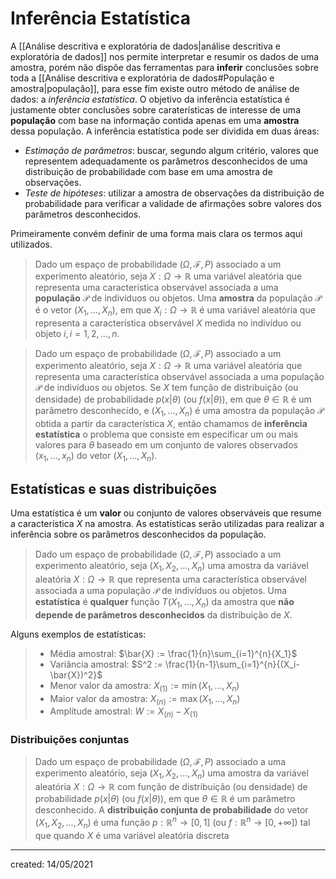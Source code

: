 # Inferência Estatística
A [[Análise descritiva e exploratória de dados|análise descritiva e exploratória de dados]] nos permite interpretar e resumir os dados de uma amostra, porém não dispõe das ferramentas para **inferir** conclusões sobre toda a [[Análise descritiva e exploratória de dados#População e amostra|população]], para esse fim existe outro método de análise de dados: a *inferência estatística*.
O objetivo da inferência estatística é justamente obter conclusões sobre caraterísticas de interesse de uma **população** com base na informação contida apenas em uma **amostra** dessa população. A inferência estatística pode ser dividida em duas áreas:

- *Estimação de parâmetros*: buscar, segundo algum critério, valores que representem adequadamente os parâmetros desconhecidos de uma distribuição de probabilidade com base em uma amostra de observações.
- *Teste de hipóteses*: utilizar a amostra de observações da distribuição de probabilidade para verificar a validade de afirmações sobre valores dos parâmetros desconhecidos.

Primeiramente convém definir de uma forma mais clara os termos aqui utilizados.

> Dado um espaço de probabilidade $(\Omega, \mathcal{F}, P)$ associado a um experimento aleatório, seja $X : \Omega \rightarrow \mathbb{R}$ uma variável aleatória que representa uma característica observável associada a uma **população** $\mathcal{P}$ de indivíduos ou objetos. Uma **amostra** da população $\mathcal{P}$ é o vetor $(X_1,\dots,X_n)$, em que $X_i : \Omega \rightarrow \mathbb{R}$ é uma variável aleatória que representa a característica observável $X$ medida no indivíduo ou objeto $i,i=1,2,\dots, n$.

> Dado um espaço de probabilidade $(\Omega, \mathcal{F}, P)$ associado a um experimento aleatório, seja $X : \Omega \rightarrow \mathbb{R}$ uma variável aleatória que representa uma característica observável associada a uma população $\mathcal{P}$ de indivíduos ou objetos. Se $X$ tem função de distribuição (ou densidade) de probabilidade $p(x|\theta)$ (ou $f(x|\theta)$), em que $\theta \in \mathbb{R}$ é um parâmetro desconhecido, e $(X_1,\dots,X_n)$ é uma amostra da população $\mathcal{P}$ obtida a partir da característica $X$, então chamamos de **inferência estatística** o problema que consiste em especificar um ou mais valores para $\theta$ baseado em um conjunto de valores observados $(x_1,\dots,x_n)$ do vetor $(X_1,\dots,X_n)$.

## Estatísticas e suas distribuições
Uma estatística é um **valor** ou conjunto de valores observáveis que resume a característica $X$ na amostra. As estatísticas serão utilizadas para realizar a inferência sobre os parâmetros desconhecidos da população.

> Dado um espaço de probabilidade $(\Omega, \mathcal{F}, P)$ associado a um experimento aleatório, seja $(X_1, X_2, \dots, X_n)$ uma amostra da variável aleatória $X : \Omega \rightarrow \mathbb{R}$ que representa uma característica observável associada a uma população $\mathcal{P}$ de indivíduos ou objetos. Uma **estatística** é **qualquer** função $T(X_1,\dots,X_n)$ da amostra que **não depende de parâmetros desconhecidos** da distribuição de $X$.

Alguns exemplos de estatísticas:

> - Média amostral: $\bar{X} := \frac{1}{n}\sum_{i=1}^{n}{X_1}$
> - Variância amostral: $S^2 := \frac{1}{n-1}\sum_{i=1}^{n}{(X_i-\bar{X})^2}$
> - Menor valor da amostra: $X_{(1)} := \min{(X_1,\dots,X_n)}$
> - Maior valor da amostra: $X_{(n)} := \max{(X_1,\dots,X_n)}$
> - Amplitude amostral: $W := X_{(n)} - X_{(1)}$

### Distribuições conjuntas

> Dado um espaço de probabilidade $(\Omega, \mathcal{F}, P)$ associado a uma experimento aleatório, seja $(X_1, X_2, \dots, X_n)$ uma amostra da variável aleatória $X : \Omega \rightarrow \mathbb{R}$ com função de distribuição (ou densidade) de probabilidade $p(x|\theta)$ (ou $f(x|\theta)$), em que $\theta \in \mathbb{R}$ é um parâmetro desconhecido. A **distribuição conjunta de probabilidade** do vetor $(X_1, X_2, \dots, X_n)$ é uma função $p : \mathbb{R}^n \rightarrow [0,1]$ (ou $f : \mathbb{R}^n \rightarrow [0,+\infty]$) tal que quando $X$ é uma variável aleatória discreta

---

created: 14/05/2021
